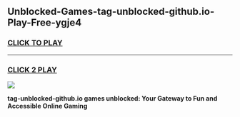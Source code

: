
## Unblocked-Games-tag-unblocked-github.io-Play-Free-ygje4
<h3>
<a href="https://premium76.site?title=tag-unblocked-github.io&ref=19M">CLICK TO PLAY</a></h3>
<hr>

<h3>
<a href="https://premium76.site?title=tag-unblocked-github.io&ref=19M">CLICK 2 PLAY</a>
  
</h3>

<a href="https://premium76.site?title=tag-unblocked-github.io&ref=19M"><img src="https://clearcache.store/games.png"></a>


**tag-unblocked-github.io games unblocked: Your Gateway to Fun and Accessible Online Gaming**
